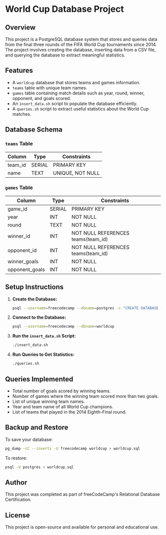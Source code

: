 # World Cup Database Project

## Overview
This project is a PostgreSQL database system that stores and queries data from the final three rounds of the FIFA World Cup tournaments since 2014. The project involves creating the database, inserting data from a CSV file, and querying the database to extract meaningful statistics.

## Features
- A `worldcup` database that stores teams and games information.
- `teams` table with unique team names.
- `games` table containing match details such as year, round, winner, opponent, and goals scored.
- An `insert_data.sh` script to populate the database efficiently.
- A `queries.sh` script to extract useful statistics about the World Cup matches.

## Database Schema
### `teams` Table
| Column   | Type    | Constraints    |
|----------|--------|---------------|
| team_id  | SERIAL | PRIMARY KEY    |
| name     | TEXT   | UNIQUE, NOT NULL |

### `games` Table
| Column         | Type    | Constraints                        |
|---------------|--------|----------------------------------|
| game_id       | SERIAL | PRIMARY KEY                      |
| year          | INT    | NOT NULL                         |
| round         | TEXT   | NOT NULL                         |
| winner_id     | INT    | NOT NULL REFERENCES teams(team_id) |
| opponent_id   | INT    | NOT NULL REFERENCES teams(team_id) |
| winner_goals  | INT    | NOT NULL                         |
| opponent_goals| INT    | NOT NULL                         |

## Setup Instructions
1. **Create the Database:**
   ```sh
   psql --username=freecodecamp --dbname=postgres -c "CREATE DATABASE worldcup;"
   ```
2. **Connect to the Database:**
   ```sh
   psql --username=freecodecamp --dbname=worldcup
   ```
3. **Run the `insert_data.sh` Script:**
   ```sh
   ./insert_data.sh
   ```
4. **Run Queries to Get Statistics:**
   ```sh
   ./queries.sh
   ```

## Queries Implemented
- Total number of goals scored by winning teams.
- Number of games where the winning team scored more than two goals.
- List of unique winning team names.
- Year and team name of all World Cup champions.
- List of teams that played in the 2014 Eighth-Final round.

## Backup and Restore
To save your database:
```sh
pg_dump -cC --inserts -U freecodecamp worldcup > worldcup.sql
```
To restore:
```sh
psql -U postgres < worldcup.sql
```

## Author
This project was completed as part of freeCodeCamp's Relational Database Certification.

## License
This project is open-source and available for personal and educational use.

